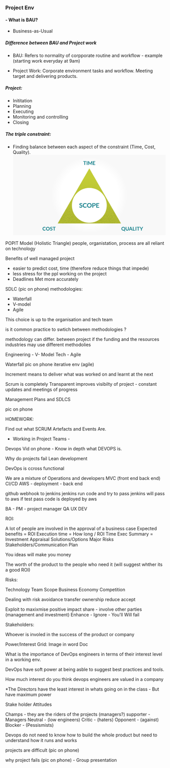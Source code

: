 ### Project Env

#### - What is BAU?
- Business-as-Usual

##### Difference between BAU and Project work 

- BAU: Refers to normality of corpporate routine and workflow - example (starting work everyday at 9am)

- Project Work: Corporate environment tasks and workflow. Meeting target and delivering products.

##### Project: 
- Inititation 
- Planning
- Executing
- Monitoring and controlling 
- Closing

##### The triple constraint:
- Finding balance between each aspect of the constraint (Time, Cost, Quality).
![t_c_q](tcq.png)

POPIT Model (Holistic Triangle) 
people, organistation, process are all reliant on technology

Benefits of well managed project
- easier to predict cost, time (therefore reduce things that impede)
- less stress for the ppl working on the project
- Deadlines Met more accurately

SDLC (pic on phone)
methodologies:
- Waterfall 
- V-model
- Agile 

This choice is up to the organisation and tech team 

is it common practice to swtich between methodologies ? 

methodology can differ. between project if the funding and the resources
industries may use different methodolies 

Engineering - V- Model 
Tech - Agile 

Waterfall pic on phone
iterative env (agile)

Increment means to deliver what was worked on and learnt at the next 

Scrum is completely Transparent
improves visibilty of project - constant updates and meetings of progress

Management Plans and SDLCS

pic on phone

HOMEWORK: 

Find out what SCRUM Artefacts and Events Are.

- Working in Project Teams - 

Devops Vid on phone - Know in depth what DEVOPS is.

Why do projects fail 
Lean development

DevOps is ccross functional

We are a mixture of Operations and developers
MVC (front end back end)
CI/CD
AWS - deployment - back end

github 
webhook to jenkins
jenkins run code and try to pass
jenkins will pass to aws
if test pass code is deployed by aws 

BA - 
PM - project manager
QA 
UX
DEV

ROI:

A lot of people are involved in the approval of a business case
Expected benefits = ROI
Execution time = How long / ROI Time
Exec Summary = 
Investment Appraisal 
Solutions/Options
Major Risks
Stakeholders/Communication Plan

You ideas will make you money

The worth of the product to the people who need it (will suggest whther its a good ROI)

Risks:

Technology
Team 
Scope
Business
Economy
Competition

Dealing with risk
avoidance
transfer ownership 
reduce
accept

Exploit to maxixmise positive impact
share - involve other parties (management and investment)
Enhance - 
Ignore - You'll Will fail 

Stakeholders:

Whoever is involed in the success of the product or company

Power/Interest Grid: 
Image in word Doc

What is the importance of DevOps engineers in terms of their interest level in a working env.

DevOps have soft power at being asble to suggest best practices and tools.

How much interest do you think devops engineers are valued in a company

*The Directors have the least interest in whats going on in the class - But have maximum power

Stake holder Attitudes

Champs - they are the riders of the projects (managers?)
supporter -  Managers
Neutral - (low engineers)
Critic - (haters)
Opponent - (against)
Blocker - (Pessismists)


Devops do not need to know how to build the whole product but need to understand how it runs and works

projects are difficult (pic on phone)

why project fails (pic on phone) - Group presentation 
